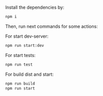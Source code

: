 Install the dependencies by:

```sh
npm i
```

Then, run next commands for some actions:

For start dev-server:

```sh
npm run start:dev
```

For start tests:

```sh
npm run test
```

For build dist and start:

```sh
npm run build
npm run start
```
